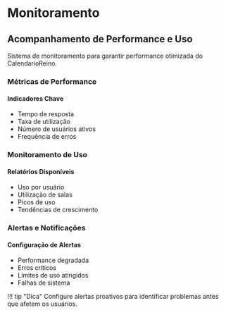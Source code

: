 # Monitoramento

## Acompanhamento de Performance e Uso

Sistema de monitoramento para garantir performance otimizada do CalendarioReino.

### Métricas de Performance

#### Indicadores Chave
- Tempo de resposta
- Taxa de utilização
- Número de usuários ativos
- Frequência de erros

### Monitoramento de Uso

#### Relatórios Disponíveis
- Uso por usuário
- Utilização de salas
- Picos de uso
- Tendências de crescimento

### Alertas e Notificações

#### Configuração de Alertas
- Performance degradada
- Erros críticos
- Limites de uso atingidos
- Falhas de sistema

!!! tip "Dica"
    Configure alertas proativos para identificar problemas antes que afetem os usuários.
